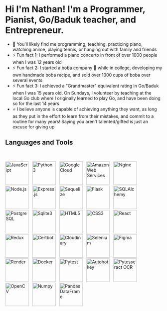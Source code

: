 <h1>Hi I'm Nathan! I'm a Programmer, Pianist, Go/Baduk teacher, and Entrepreneur.</h1>

- 🌱 You'll likely find me programming, teaching, practicing piano, watching anime, playing tennis, or hanging out with family and friends
- ⚡ Fun fact 1: I performed a piano concerto in front of over 1000 people when I was 12 years old 
- ⚡ Fun fact 2: I started a boba company 🧋 while in college, developing my own handmade boba recipe, and sold over 1000 cups of boba over several events 
- ⚡ Fun fact 3: I achieved a "Grandmaster" equivalent rating in Go/Baduk when I was 15 years old. On Sundays, I volunteer by teaching at the local Go club where I originally learned to play Go, and have been doing so for the last 14 years
- :star: I believe anyone is capable of achieving anything they want, as long as they put in the effort to learn from their mistakes, and commit to a routine for many years!  Saying you aren't talented/gifted is just an excuse for giving up

<h2> Languages and Tools </h2>

<br>
<p float="left">
  <img src="https://cdn.jsdelivr.net/gh/devicons/devicon/icons/javascript/javascript-original.svg" style="width:75px;" title="JavaScript"/>
  &nbsp;
  <img src="https://cdn.jsdelivr.net/gh/devicons/devicon/icons/python/python-original.svg" style="width:75px;" title="Python3"/>
  &nbsp;
  <img src="https://cdn.jsdelivr.net/gh/devicons/devicon/icons/googlecloud/googlecloud-original.svg" style="width:75px;" title="Google Cloud"/>
  &nbsp;
  <img src="https://cdn.jsdelivr.net/gh/devicons/devicon/icons/amazonwebservices/amazonwebservices-original.svg" style="width:75px;" title="Amazon Web Services"/>
  &nbsp;
  <img src="https://cdn.jsdelivr.net/gh/devicons/devicon/icons/nginx/nginx-original.svg" style="width:75px;" title="Nginx"/>
  &nbsp;
  <img src="https://cdn.jsdelivr.net/gh/devicons/devicon/icons/nodejs/nodejs-original.svg" style="width:75px;" title="Node.js"/>
  &nbsp;
  <img src="https://res.cloudinary.com/dn8rdavoi/image/upload/v1702109030/icons%20for%20github/express2_orhv2h.jpg" style="width:75px;" title="Express.js"/>
  &nbsp;
  <img src="https://cdn.jsdelivr.net/gh/devicons/devicon/icons/sequelize/sequelize-original.svg" style="width:75px;" title="Sequelize"/>
  &nbsp;
  <img src="https://res.cloudinary.com/dn8rdavoi/image/upload/v1703041007/icons%20for%20github/128-1286693_flask-framework-logo-svg-hd-png-download_zqdz9i.jpg" style="width:75px;" title="Flask"/>
  &nbsp;
  <img src="https://cdn.jsdelivr.net/gh/devicons/devicon/icons/sqlalchemy/sqlalchemy-original.svg" style="width:75px;" title="SQLAlchemy"/>
  &nbsp;
  <img src="https://cdn.jsdelivr.net/gh/devicons/devicon/icons/postgresql/postgresql-original.svg" style="width:75px;" title="PostgreSQL"/>
  &nbsp;
  <img src="https://cdn.jsdelivr.net/gh/devicons/devicon/icons/sqlite/sqlite-original.svg" style="width:75px;" title="Sqlite3"/>
  &nbsp;
  <img src="https://cdn.jsdelivr.net/gh/devicons/devicon/icons/html5/html5-plain-wordmark.svg" style="width:75px;" title="HTML5"/>
  &nbsp;
  <img src="https://cdn.jsdelivr.net/gh/devicons/devicon/icons/css3/css3-plain-wordmark.svg" style="width:75px;" title="CSS3"/>
  &nbsp;
  <img src="https://cdn.jsdelivr.net/gh/devicons/devicon/icons/react/react-original.svg" style="width:75px;" title="React"/>
  &nbsp;
  <img src="https://cdn.jsdelivr.net/gh/devicons/devicon/icons/redux/redux-original.svg" style="width:75px;" title="Redux"/>
  &nbsp;
  <img src="https://res.cloudinary.com/dn8rdavoi/image/upload/v1702106394/icons%20for%20github/certbot-icon_vdpnxu.png" style="width:75px;" title="Certbot"/>
  &nbsp;
  <img src="https://res.cloudinary.com/dn8rdavoi/image/upload/v1702106111/icons%20for%20github/cloudinary_krpbqq.svg" style="width:75px;" title="Cloudinary"/>
  &nbsp;
  <img src="https://cdn.jsdelivr.net/gh/devicons/devicon/icons/selenium/selenium-original.svg" style="width:75px;" title="Selenium"/>
  &nbsp;
  <img src="https://cdn.jsdelivr.net/gh/devicons/devicon/icons/figma/figma-original.svg" style="width:75px;" title="Figma"/>
  &nbsp;
  <img src="https://res.cloudinary.com/dn8rdavoi/image/upload/v1702105824/icons%20for%20github/render-icon2_g4zrja.png" style="width:75px;" title="Render" />
  &nbsp;
  <img src="https://cdn.jsdelivr.net/gh/devicons/devicon/icons/docker/docker-plain-wordmark.svg" style="width:75px;" title="Docker"/>
  &nbsp;
  <img src="https://cdn.jsdelivr.net/gh/devicons/devicon/icons/pytest/pytest-original.svg" style="width:75px;" title="Pytest"/>
  &nbsp;
  <img src="https://res.cloudinary.com/dn8rdavoi/image/upload/v1703048402/icons%20for%20github/autohotkey_image_knkztk.png" style="width:75px;" title="Autohotkey" />
  &nbsp;
  <img src="https://res.cloudinary.com/dn8rdavoi/image/upload/v1703048508/icons%20for%20github/Tesseract_OCR_logo__Google_gvah4g.png" style="width:75px;"  title="Pytesseract OCR" />
  &nbsp;
  <img src="https://res.cloudinary.com/dn8rdavoi/image/upload/v1703048764/icons%20for%20github/OpenCV_logo_no_text_dttfhq.png" style="width:75px;"  title="OpenCV" />
  &nbsp;
  <img src="https://cdn.jsdelivr.net/gh/devicons/devicon/icons/numpy/numpy-original.svg" style="width:75px;" title="Numpy"/>
  &nbsp;
  <img src="https://res.cloudinary.com/dn8rdavoi/image/upload/v1703049038/icons%20for%20github/pandas_df_image_iqivag.ico" style="width:75px;"  title="Pandas DataFrame" />
  &nbsp;
</p>
